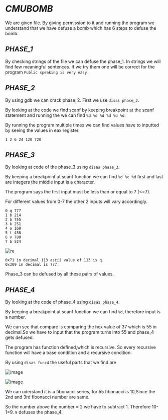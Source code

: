 # ***CMUBOMB***

We are given file. By giving permission to it and running the program we understand that we have defuse a bomb which has 6 steps to defuse the bomb.

## *PHASE_1*

By checking strings of the file we can defuse the phase_1. In strings we will find few meaningful sentences.
If we try them one will be correct for the program ```Public speaking is very easy.```

## *PHASE_2*

By using gdb we can crack phase_2. First we use `disas phase_2`.

By looking at the code we find scanf by keeping breakpoint at the scanf statement and running the we can find ``%d %d %d %d %d %d``.

By running the program multiple times we can find values have to inputted by seeing the values in eax register.

```1 2 6 24 120 720```

## *PHASE_3*

By looking at code of the phase_3 using `disas phase_3`.

By keeping a breakpoint at scanf function we can find ``%d %c %d`` first and last are integers the middle input is a character.

The program says the first input must be less than or equal to 7 (<=7).

For different values from 0-7 the other 2 inputs will vary accordingly.
```
0 q 777
1 b 214
2 b 755
3 k 251
4 o 160
5 t 458
6 v 780
7 b 524
```
![re](https://user-images.githubusercontent.com/73250884/109410932-747f9000-79c4-11eb-99de-ec57fc5d0341.png)

```
0x71 in decimal 113 ascii value of 113 is q.
0x309 in decimal is 777.
```

Phase_3 can be defused by all these pairs of values.

## *PHASE_4*

By looking at the code of phase_4 using ```disas phase_4```.

By keeping a breakpoint at scanf function we can find ``%d``, therefore input is a number.

We can see that compare is comparing the hex value of 37 which is 55 in decimal.So we have to input that the program turns into 55 and phase_4 gets defused.

The program has function defined,which is recursive. So every recursive function will have a base condition and a recursive condition.

By using ``disas func4`` the useful parts that we find are

![image](https://user-images.githubusercontent.com/73250884/109544071-1ef2d280-7aed-11eb-9c85-7d08870ad168.png)

![image](https://user-images.githubusercontent.com/73250884/109544527-adffea80-7aed-11eb-8dd5-396c9917e892.png)
 
We can uderstand it is a fibonacci series, for 55 fibonacci is 10,Since the 2nd and 3rd fibonacci number are same.

So the number above the number = 2 we have to subtract 1. Therefore 10-1=9. ``9`` defuses the phase_4.
